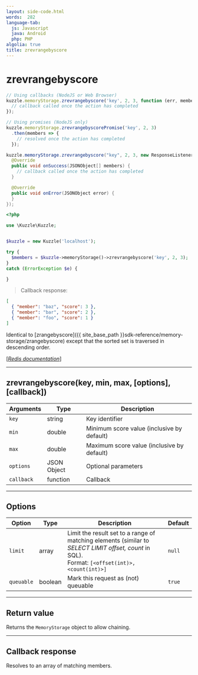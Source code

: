 ```yaml
---
layout: side-code.html
words:  282
language-tab:
  js: Javascript
  java: Android
  php: PHP
algolia: true
title: zrevrangebyscore
---
```


# zrevrangebyscore

```js
// Using callbacks (NodeJS or Web Browser)
kuzzle.memoryStorage.zrevrangebyscore('key', 2, 3, function (err, members) {
  // callback called once the action has completed
});

// Using promises (NodeJS only)
kuzzle.memoryStorage.zrevrangebyscorePromise('key', 2, 3)
  .then(members => {
    // resolved once the action has completed
  });
```

```java
kuzzle.memoryStorage.zrevrangebyscore("key", 2, 3, new ResponseListener<JSONObject[]>() {
  @Override
  public void onSuccess(JSONObject[] members) {
    // callback called once the action has completed
  }

  @Override
  public void onError(JSONObject error) {
  }
});
```

```php
<?php

use \Kuzzle\Kuzzle;


$kuzzle = new Kuzzle('localhost');

try {
  $members = $kuzzle->memoryStorage()->zrevrangebyscore('key', 2, 3);
}
catch (ErrorException $e) {

}
```

> Callback response:

```json
[
  { "member": "baz", "score": 3 },
  { "member": "bar", "score": 2 },
  { "member": "foo", "score": 1 }
]
```

Identical to [zrangebyscore]({{ site_base_path }}sdk-reference/memory-storage/zrangebyscore) except that the sorted set is traversed in descending order.

[[_Redis documentation_]](https://redis.io/commands/zrevrangebyscore)

---

## zrevrangebyscore(key, min, max, [options], [callback])

| Arguments | Type | Description |
|---------------|---------|----------------------------------------|
| `key` | string | Key identifier |
| `min` | double | Minimum score value (inclusive by default) |
| `max` | double | Maximum score value (inclusive by default) |
| `options` | JSON Object | Optional parameters |
| `callback` | function | Callback |

---

## Options

| Option | Type | Description | Default |
|---------------|---------|----------------------------------------|---------|
| `limit` | array | Limit the result set to a range of matching elements (similar to _SELECT LIMIT offset, count_ in SQL).<br/>Format: `[<offset(int)>, <count(int)>]` | `null` |
| `queuable` | boolean | Mark this request as (not) queuable | ``true`` |


---

## Return value

Returns the `MemoryStorage` object to allow chaining.

---

## Callback response

Resolves to an array of matching members.
